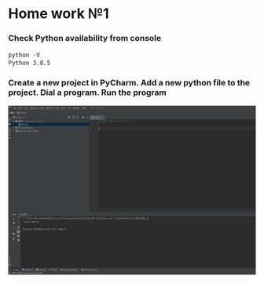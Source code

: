 # Home work №1
### Check Python availability from console
```
python -V
Python 3.8.5
```
### Create a new project in PyCharm. Add a new python file to the project. Dial a program. Run the program
![screen shot web page](https://github.com/v-kostyukov/ithillel-Introduction-Python/blob/master/HW1/img/PyCharm.png)

